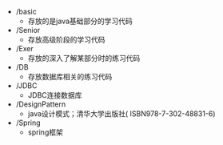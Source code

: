 - /basic
  - 存放的是java基础部分的学习代码
- /Senior
  - 存放高级阶段的学习代码
- /Exer
  - 存放的深入了解某部分时的练习代码
- /DB
  - 存放数据库相关的练习代码
- /JDBC
  - JDBC连接数据库
- /DesignPattern
  - java设计模式；清华大学出版社( ISBN978-7-302-48831-6)
- /Spring
  - spring框架
